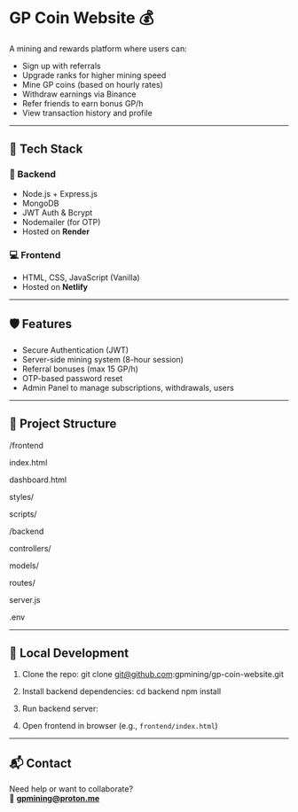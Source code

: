 # GP Coin Website 💰

A mining and rewards platform where users can:

- Sign up with referrals
- Upgrade ranks for higher mining speed
- Mine GP coins (based on hourly rates)
- Withdraw earnings via Binance
- Refer friends to earn bonus GP/h
- View transaction history and profile

---

## 🚀 Tech Stack

### 🔧 Backend
- Node.js + Express.js
- MongoDB
- JWT Auth & Bcrypt
- Nodemailer (for OTP)
- Hosted on **Render**

### 💻 Frontend
- HTML, CSS, JavaScript (Vanilla)
- Hosted on **Netlify**

---

## 🛡️ Features

- Secure Authentication (JWT)
- Server-side mining system (8-hour session)
- Referral bonuses (max 15 GP/h)
- OTP-based password reset
- Admin Panel to manage subscriptions, withdrawals, users

---

## 📁 Project Structure

/frontend

index.html

dashboard.html

styles/

scripts/

/backend

controllers/

models/

routes/

server.js

.env

---

## 🧪 Local Development

1. Clone the repo:
git clone git@github.com:gpmining/gp-coin-website.git
2. Install backend dependencies:
cd backend npm install
3. Run backend server:

4. Open frontend in browser (e.g., `frontend/index.html`)

---

## 📬 Contact

Need help or want to collaborate?  
📧 **gpmining@proton.me**
